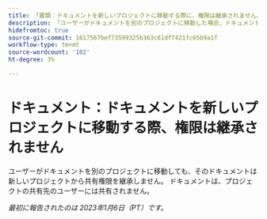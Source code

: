 ```yaml
---
title: 「書類：ドキュメントを新しいプロジェクトに移動する際に、権限は継承されません。
description: 「ユーザーがドキュメントを別のプロジェクトに移動した場合、ドキュメントは新しいプロジェクトから共有権限を継承しません。 ドキュメントは、プロジェクトの共有先のユーザーには共有されません。 「
hidefromtoc: true
source-git-commit: 1617567bef73599325b363c61dff421fc65b9a1f
workflow-type: tm+mt
source-wordcount: '102'
ht-degree: 3%

---
```



# ドキュメント：ドキュメントを新しいプロジェクトに移動する際、権限は継承されません

<!-- This Known Issue is on the TOC for both Workfront and Workfront Proof-->

ユーザーがドキュメントを別のプロジェクトに移動しても、そのドキュメントは新しいプロジェクトから共有権限を継承しません。 ドキュメントは、プロジェクトの共有先のユーザーには共有されません。

_最初に報告されたのは 2023年1月6日（PT）です。_

